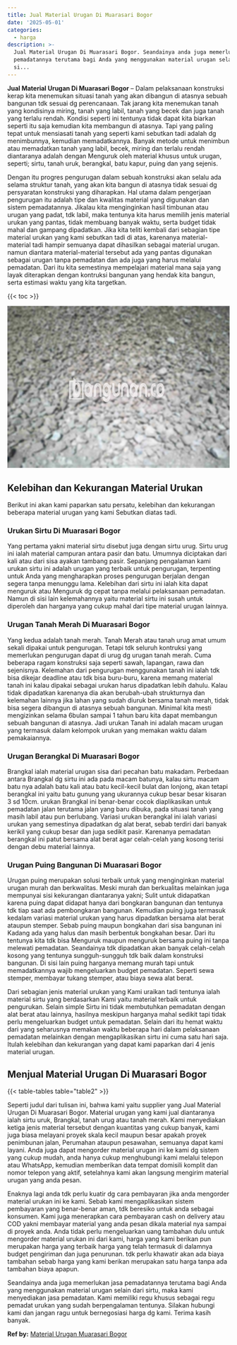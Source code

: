 ```yaml
---
title: Jual Material Urugan Di Muarasari Bogor
date: '2025-05-01'
categories:
  - harga
description: >-
  Jual Material Urugan Di Muarasari Bogor. Seandainya anda juga memerlukan jasa
  pemadatannya terutama bagi Anda yang menggunakan material urugan selain dari
  si...
---
```


**Jual Material Urugan Di Muarasari Bogor** – Dalam pelaksanaan konstruksi kerap kita menemukan situasi tanah yang akan dibangun di atasnya sebuah bangunan tdk sesuai dg perencanaan. Tak jarang kita menemukan tanah yang kondisinya miring, tanah yang labil, tanah yang becek dan juga tanah yang terlalu rendah. Kondisi seperti ini tentunya tidak dapat kita biarkan seperti itu saja kemudian kita membangun di atasnya. Tapi yang paling tepat untuk mensiasati tanah yang seperti kami sebutkan tadi adalah dg menimbunnya, kemudian memadatkannya. Banyak metode untuk menimbun atau memadatkan tanah yang labil, becek, miring dan terlalu rendah diantaranya adalah dengan Menguruk oleh material khusus untuk urugan, seperti; sirtu, tanah uruk, berangkal, batu kapur, puing dan yang sejenis.

Dengan itu progres pengurugan dalam sebuah konstruksi akan selalu ada selama struktur tanah, yang akan kita bangun di atasnya tidak sesuai dg persyaratan konstruksi yang diharapkan. Hal utama dalam pengerjaan pengurugan itu adalah tipe dan kwalitas material yang digunakan dan sistem pemadatannya. Jikalau kita menginginkan hasil timbunan atau urugan yang padat, tdk labil, maka tentunya kita harus memilih jenis material urukan yang pantas, tidak membuang banyak waktu, serta budget tidak mahal dan gampang dipadatkan. Jika kita teliti kembali dari sebagian tipe material urukan yang kami sebutkan tadi di atas, karenanya material-material tadi hampir semuanya dapat dihasilkan sebagai material urugan. namun diantara material-material tersebut ada yang pantas digunakan sebagai urugan tanpa pemadatan dan ada juga yang harus melalui pemadatan. Dari itu kita semestinya mempelajari material mana saja yang layak diterapkan dengan kontruksi bangunan yang hendak kita bangun, serta estimasi waktu yang kita targetkan.

{{< toc >}}

![Jual Material Urugan Di Muarasari Bogor](/images/jual-urugan-12.png)

## Kelebihan dan Kekurangan Material Urukan

Berikut ini akan kami paparkan satu persatu, kelebihan dan kekurangan beberapa material urugan yang kami Sebutkan diatas tadi.

### Urukan Sirtu Di Muarasari Bogor

Yang pertama yakni material sirtu disebut juga dengan sirtu urug. Sirtu urug ini ialah material campuran antara pasir dan batu. Umumnya diciptakan dari kali atau dari sisa ayakan tambang pasir. Sepanjang pengalaman kami urukan sirtu ini adalah urugan yang terbaik untuk pengurugan, terpenting untuk Anda yang mengharapkan proses pengurugan berjalan dengan segera tanpa menunggu lama. Kelebihan dari sirtu ini ialah kita dapat menguruk atau Menguruk dg cepat tanpa melalui pelaksanaan pemadatan. Namun di sisi lain kelemahannya yaitu material sirtu ini susah untuk diperoleh dan harganya yang cukup mahal dari tipe material urugan lainnya.

### Urugan Tanah Merah Di Muarasari Bogor

Yang kedua adalah tanah merah. Tanah Merah atau tanah urug amat umum sekali dipakai untuk pengurugan. Tetapi tdk seluruh kontruksi yang memerlukan pengurugan dapat di urug dg urugan tanah merah. Cuma beberapa ragam konstruksi saja seperti sawah, lapangan, rawa dan sejenisnya. Kelemahan dari pengurugan menggunakan tanah ini ialah tdk bisa dikejar deadline atau tdk bisa buru-buru, karena memang material tanah ini kalau dipakai sebagai urukan harus dipadatkan lebih dahulu. Kalau tidak dipadatkan karenanya dia akan berubah-ubah strukturnya dan kelemahan lainnya jika lahan yang sudah diuruk bersama tanah merah, tidak bisa segera dibangun di atasnya sebuah bangunan. Minimal kita mesti mengizinkan selama 6bulan sampai 1 tahun baru kita dapat membangun sebuah bangunan di atasnya. Jadi urukan Tanah ini adalah macam urugan yang termasuk dalam kelompok urukan yang memakan waktu dalam pemakaiannya.

### Urugan Berangkal Di Muarasari Bogor

Brangkal ialah material urugan sisa dari pecahan batu makadam. Perbedaan antara Brangkal dg sirtu ini ada pada macam batunya, kalau sirtu macam batu nya adalah batu kali atau batu kecil-kecil bulat dan lonjong, akan tetapi berangkal ini yaitu batu gunung yang ukurannya cukup besar besar kisaran 3 sd 10cm. urukan Brangkal ini benar-benar cocok diaplikasikan untuk pemadatan jalan terutama jalan yang baru dibuka, pada situasi tanah yang masih labil atau pun berlubang. Variasi urukan berangkal ini ialah variasi urukan yang semestinya dipadatkan dg alat berat, sebab terdiri dari banyak kerikil yang cukup besar dan juga sedikit pasir. Karenanya pemadatan berangkal ini patut bersama alat berat agar celah-celah yang kosong terisi dengan debu material lainnya.

### Urugan Puing Bangunan Di Muarasari Bogor

Urugan puing merupakan solusi terbaik untuk yang menginginkan material urugan murah dan berkwalitas. Meski murah dan berkualitas melainkan juga mempunyai sisi kekurangan diantaranya yakni; Sulit untuk didapatkan karena puing dapat didapat hanya dari bongkaran bangunan dan tentunya tdk tiap saat ada pembongkaran bangunan. Kemudian puing juga termasuk kedalam variasi material urukan yang harus dipadatkan bersama alat berat ataupun stemper. Sebab puing maupun bongkahan dari sisa bangunan ini Kadang ada yang halus dan masih berbentuk bongkahan besar. Dari itu tentunya kita tdk bisa Menguruk maupun menguruk bersama puing ini tanpa melewati pemadatan. Seandainya tdk dipadatkan akan banyak celah-celah kosong yang tentunya sungguh-sungguh tdk baik dalam konstruksi bangunan. Di sisi lain puing harganya memang murah tapi untuk memadatkannya wajib mengeluarkan budget pemadatan. Seperti sewa stemper, membayar tukang stemper, atau biaya sewa alat berat.

Dari sebagian jenis material urukan yang Kami uraikan tadi tentunya ialah material sirtu yang berdasarkan Kami yaitu material terbaik untuk pengurukan. Selain simple Sirtu ini tidak membutuhkan pemadatan dengan alat berat atau lainnya, hasilnya meskipun harganya mahal sedikit tapi tidak perlu mengeluarkan budget untuk pemadatan. Selain dari itu hemat waktu dari yang seharusnya memakan waktu beberapa hari dalam pelaksanaan pemadatan melainkan dengan mengaplikasikan sirtu ini cuma satu hari saja. Itulah kelebihan dan kekurangan yang dapat kami paparkan dari 4 jenis material urugan.

## Menjual Material Urugan Di Muarasari Bogor

{{< table-tables table="table2" >}}

Seperti judul dari tulisan ini, bahwa kami yaitu supplier yang Jual Material Urugan Di Muarasari Bogor. Material urugan yang kami jual diantaranya ialah sirtu uruk, Brangkal, tanah urug atau tanah merah. Kami menyediakan ketiga jenis material tersebut dengan kuantitas yang cukup banyak, kami juga biasa melayani proyek skala kecil maupun besar apakah proyek penimbunan jalan, Perumahan ataupun pesawahan, semuanya dapat kami layani. Anda juga dapat mengorder material urugan ini ke kami dg sistem yang cukup mudah, anda hanya cukup menghubungi kami melalui telepon atau WhatsApp, kemudian memberikan data tempat domisili komplit dan nomor telepon yang aktif, setelahnya kami akan langsung mengirim material urugan yang anda pesan.

Enaknya lagi anda tdk perlu kuatir dg cara pembayaran jika anda mengorder material urukan ini ke kami. Sebab kami mengaplikasikan sistem pembayaran yang benar-benar aman, tdk beresiko untuk anda sebagai konsumen. Kami juga menerapkan cara pembayaran cash on delivery atau COD yakni membayar material yang anda pesan dikala material nya sampai di proyek anda. Anda tidak perlu mengeluarkan uang tambahan dulu untuk mengorder material urukan ini dari kami, harga yang kami berikan pun merupakan harga yang terbaik harga yang telah termasuk di dalamnya budget pengiriman dan juga penurunan. tdk perlu khawatir akan ada biaya tambahan sebab harga yang kami berikan merupakan satu harga tanpa ada tambahan biaya apapun.

Seandainya anda juga memerlukan jasa pemadatannya terutama bagi Anda yang menggunakan material urugan selain dari sirtu, maka kami menyediakan jasa pemadatan. Kami memiliki regu khusus sebagai regu pemadat urukan yang sudah berpengalaman tentunya. Silakan hubungi kami dan jangan ragu untuk bernegosiasi harga dg kami. Terima kasih banyak.

**Ref by:** [Material Urugan Muarasari Bogor](https://id.wikipedia.org/wiki/Material)
